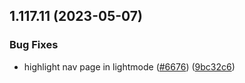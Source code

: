 ## 1.117.11 (2023-05-07)


### Bug Fixes

* highlight nav page in lightmode ([#6676](https://github.com/EddieHubCommunity/LinkFree/issues/6676)) ([9bc32c6](https://github.com/EddieHubCommunity/LinkFree/commit/9bc32c69c72956b6dceae42d85468c35468c6ad8))



